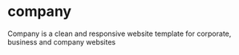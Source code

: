 # company
Company is a clean and responsive website template for corporate, business and company websites

